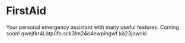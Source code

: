 # FirstAid
Your personal emergency assistant with many useful features. Coming soon!
qwejfkr4l,ötpüfo.sck3lm24ö4ewpihgwf kä23jowckl
